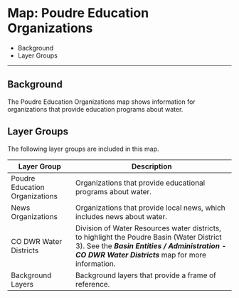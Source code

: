 # Map: Poudre Education Organizations

* Background
* Layer Groups

-----------

## Background

The Poudre Education Organizations map shows information for
organizations that provide education programs about water.

## Layer Groups

The following layer groups are included in this map.

| **Layer Group** | **Description** |
| -- | -- |
| Poudre Education Organizations | Organizations that provide educational programs about water. |
| News Organizations | Organizations that provide local news, which includes news about water. |
| CO DWR Water Districts | Division of Water Resources water districts, to highlight the Poudre Basin (Water District 3).  See the ***Basin Entities / Administration - CO DWR Water Districts*** map for more information. |
| Background Layers | Background layers that provide a frame of reference. |

